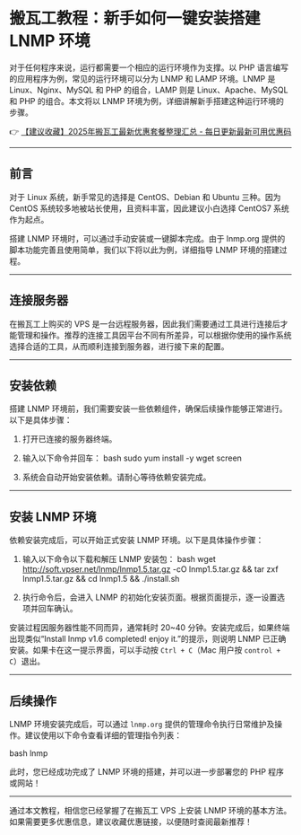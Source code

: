 # 搬瓦工教程：新手如何一键安装搭建 LNMP 环境

对于任何程序来说，运行都需要一个相应的运行环境作为支撑。以 PHP 语言编写的应用程序为例，常见的运行环境可以分为 LNMP 和 LAMP 环境。LNMP 是 Linux、Nginx、MySQL 和 PHP 的组合，LAMP 则是 Linux、Apache、MySQL 和 PHP 的组合。本文将以 LNMP 环境为例，详细讲解新手搭建这种运行环境的步骤。

👉 [【建议收藏】2025年搬瓦工最新优惠套餐整理汇总 - 每日更新最新可用优惠码](https://bit.ly/banwagon)

---

## 前言

对于 Linux 系统，新手常见的选择是 CentOS、Debian 和 Ubuntu 三种。因为 CentOS 系统较多地被站长使用，且资料丰富，因此建议小白选择 CentOS7 系统作为起点。

搭建 LNMP 环境时，可以通过手动安装或一键脚本完成。由于 lnmp.org 提供的脚本功能完善且使用简单，我们以下将以此为例，详细指导 LNMP 环境的搭建过程。

---

## 连接服务器

在搬瓦工上购买的 VPS 是一台远程服务器，因此我们需要通过工具进行连接后才能管理和操作。推荐的连接工具因平台不同有所差异，可以根据你使用的操作系统选择合适的工具，从而顺利连接到服务器，进行接下来的配置。

---

## 安装依赖

搭建 LNMP 环境前，我们需要安装一些依赖组件，确保后续操作能够正常进行。以下是具体步骤：

1. 打开已连接的服务器终端。
2. 输入以下命令并回车：
   bash
   sudo yum install -y wget screen
   
3. 系统会自动开始安装依赖。请耐心等待依赖安装完成。

---

## 安装 LNMP 环境

依赖安装完成后，可以开始正式安装 LNMP 环境。以下是具体操作步骤：

1. 输入以下命令以下载和解压 LNMP 安装包：
   bash
   wget http://soft.vpser.net/lnmp/lnmp1.5.tar.gz -cO lnmp1.5.tar.gz && tar zxf lnmp1.5.tar.gz && cd lnmp1.5 && ./install.sh
   
2. 执行命令后，会进入 LNMP 的初始化安装页面。根据页面提示，逐一设置选项并回车确认。

安装过程因服务器性能不同而异，通常耗时 20~40 分钟。安装完成后，如果终端出现类似“Install lnmp v1.6 completed! enjoy it.”的提示，则说明 LNMP 已正确安装。如果卡在这一提示界面，可以手动按 `Ctrl + C`（Mac 用户按 `control + C`）退出。

---

## 后续操作

LNMP 环境安装完成后，可以通过 `lnmp.org` 提供的管理命令执行日常维护及操作。建议使用以下命令查看详细的管理指令列表：

bash
lnmp

此时，您已经成功完成了 LNMP 环境的搭建，并可以进一步部署您的 PHP 程序或网站！

---

通过本文教程，相信您已经掌握了在搬瓦工 VPS 上安装 LNMP 环境的基本方法。如果需要更多优惠信息，建议收藏优惠链接，以便随时查阅最新推荐！
